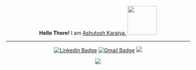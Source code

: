 <div align="center"><b>Hello There!</b> I am <a href="http://karaiyaashu.github.io"> Ashutosh Karaiya.</a> <img src="https://media.giphy.com/media/eNotYhz6gsoNBUzsUa/giphy.gif" width="80"><hr>

[![Linkedin Badge](https://img.shields.io/badge/-ashutosh-blue?style=flat-square&logo=Linkedin&logoColor=white&link=https://www.linkedin.com/in/ashutosh-karaiya/)](https://www.linkedin.com/in/ashutosh-karaiya/)
[![Gmail Badge](https://img.shields.io/badge/-karaiyaashutosh@gmail.com-c14438?style=flat-square&logo=Gmail&logoColor=white&link=mailto:karaiyaashutosh@gmail.com)](mailto:karaiyaashutosh@gmail.com)
![](https://komarev.com/ghpvc/?username=karaiyaashu&color=blueviolet)

<!--## <img src="https://media.giphy.com/media/du3J3cXyzhj75IOgvA/giphy.gif" width="50"> Summary: <img src="https://media.giphy.com/media/lPAXUzSS1PlwgH53oz/giphy.gif" width="30">-->

<!-- ### -->

<!--### Technical proficiencies include:-->

<!--####  • Languages: C, C++, C#, Python, SQL, Javascript, Assembly Language.-->

<!--####  • Skilled in Git, Data Structures and Algorithms, Object-oriented Programming, Data Analysis, Data Science, basics of Web Development, Microprocessors, MATLAB, IoT, PLC, and SCADA.-->

<!--####  • Also interested in blockchain, graphic designing, photography, and content writing.-->

<!--###  Open to new opportunities and collaborative work in the above-mentioned fields.-->

<!--<hr/> -->

![](https://github-readme-stats.vercel.app/api?username=karaiyaashu&show_icons=true)
</div>
